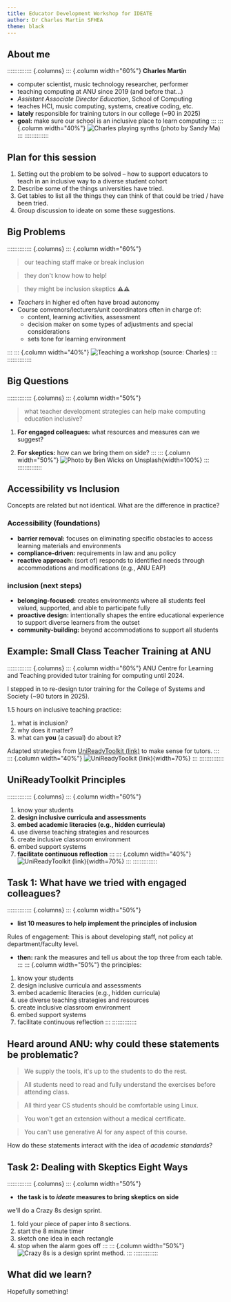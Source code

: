 ```yaml
---
title: Educator Development Workshop for IDEATE
author: Dr Charles Martin SFHEA
theme: black
---
```


## About me

:::::::::::::: {.columns}
::: {.column width="60%"}
**Charles Martin**

- computer scientist, music technology researcher, performer
- teaching computing at ANU since 2019 (and before that...)
- _Assistant Associate Director Education_, School of Computing
- teaches HCI, music computing, systems, creative coding, etc.
- **lately** responsible for training tutors in our college (~90 in 2025)
- **goal:** make sure our school is an inclusive place to learn computing
:::
::: {.column width="40%"}
![Charles playing synths (photo by Sandy Ma)](img/2024-05-29-concert-8-small.jpg)
:::
::::::::::::::

## Plan for this session

1. Setting out the problem to be solved – how to support educators to teach in an inclusive way to a diverse student cohort
2. Describe some of the things universities have tried.
3. Get tables to list all the things they can think of that could be tried / have been tried.
4. Group discussion to ideate on some these suggestions. 

## Big Problems

:::::::::::::: {.columns}
::: {.column width="60%"}
> our teaching staff make or break inclusion

> they don't know how to help!

> they might be inclusion skeptics ⚠️⚠️

- _Teachers_ in higher ed often have broad autonomy
- Course convenors/lecturers/unit coordinators often in charge of:
    - content, learning activities, assessment
    - decision maker on some types of adjustments and special considerations
    - sets tone for learning environment

:::
::: {.column width="40%"}
![Teaching a workshop (source: Charles)](img/teaching-at-nime.jpg)
:::
::::::::::::::

## Big Questions

:::::::::::::: {.columns}
::: {.column width="50%"}
> what teacher development strategies can help make computing education inclusive?

1. **For engaged colleagues:** what resources and measures can we suggest?

2. **For skeptics:** how can we bring them on side?
:::
::: {.column width="50%"}
![Photo by Ben Wicks on Unsplash](img/ben-wicks-sAnzTshqtWE-unsplash.jpg){width=100%}
:::
::::::::::::::

## Accessibility vs Inclusion

Concepts are related but not identical. What are the difference in practice?

### Accessibility (foundations)

- **barrier removal:** focuses on eliminating specific obstacles to access learning materials and environments
- **compliance-driven:** requirements in law and anu policy
- **reactive approach:** (sort of) responds to identified needs through accommodations and modifications (e.g., ANU EAP)

### inclusion (next steps)

- **belonging-focused:** creates environments where all students feel valued, supported, and able to participate fully
- **proactive design:** intentionally shapes the entire educational experience to support diverse learners from the outset
- **community-building:** beyond accommodations to support all students

## Example: Small Class Teacher Training at ANU

:::::::::::::: {.columns}
::: {.column width="60%"}
ANU Centre for Learning and Teaching provided tutor training for computing until 2024.

I stepped in to re-design tutor training for the College of Systems and Society (~90 tutors in 2025).

1.5 hours on inclusive teaching practice:

1. what is inclusion?
2. why does it matter?
3. what can **you** (a casual) do about it?

Adapted strategies from [UniReadyToolkit (link)](https://unireadytoolkit.com.au/wp-content/uploads/2024/08/Inclusive-teaching-guide.pdf) to make sense for tutors.
:::
::: {.column width="40%"}
![[UniReadyToolkit (link)](https://unireadytoolkit.com.au/wp-content/uploads/2024/08/Inclusive-teaching-guide.pdf)](img/unireadytoolkit-inclusive-teaching.png){width=70%}
:::
::::::::::::::

## UniReadyToolkit Principles

:::::::::::::: {.columns}
::: {.column width="60%"}
1. know your students
2. **design inclusive curricula and assessments**
3. **embed academic literacies (e.g., hidden curricula)**
4. use diverse teaching strategies and resources
5. create inclusive classroom environment
6. embed support systems
7. **facilitate continuous reflection**
:::
::: {.column width="40%"}
![[UniReadyToolkit (link)](https://unireadytoolkit.com.au/wp-content/uploads/2024/08/Inclusive-teaching-guide.pdf)](img/unireadytoolkit-inclusive-teaching.png){width=70%}
:::
::::::::::::::

## Task 1: What have we tried with engaged colleagues?

:::::::::::::: {.columns}
::: {.column width="50%"}
<!-- The idea of this task is to list measures and resources that can be used to develop teachers to support **inclusion** in education. -->

- **list 10 measures to help implement the principles of inclusion**

<!-- The idea of this task is to list 10 measures and resources that can help staff to enact the principles of **inclusion** in education. -->

Rules of engagement: This is about developing staff, not policy at department/faculty level.

- **then:** rank the measures and tell us about the top three from each table.
:::
::: {.column width="50%"}
the principles: 

1. know your students
2. design inclusive curricula and assessments
3. embed academic literacies (e.g., hidden curricula)
4. use diverse teaching strategies and resources
5. create inclusive classroom environment
6. embed support systems
7. facilitate continuous reflection
:::
::::::::::::::

## Heard around ANU: why could these statements be problematic?

> We supply the tools, it's up to the students to do the rest.

> All students need to read and fully understand the exercises before attending class.

> All third year CS students should be comfortable using Linux.

> You won't get an extension without a medical certificate.

> You can't use generative AI for any aspect of this course.

How do these statements interact with the idea of _academic standards_?

## Task 2: Dealing with Skeptics Eight Ways

:::::::::::::: {.columns}
::: {.column width="50%"}
- **the task is to _ideate_ measures to bring skeptics on side**

we'll do a Crazy 8s design sprint.

1. fold your piece of paper into 8 sections.
2. start the 8 minute timer
3. sketch one idea in each rectangle
4. stop when the alarm goes off
:::
::: {.column width="50%"}
![[Crazy 8s](https://designsprintkit.withgoogle.com/methodology/phase3-sketch/crazy-8s) is a design sprint method.](img/crazy-8s.png)
:::
::::::::::::::

## What did we learn?

Hopefully something!


<!-- 
## Attendance 1

In your table, discuss ideas for encouraging attendance in your courses, or courses in our school.

Aim for 15 ideas (one Post-It per idea).

Be prepared to share 3 with the room at the end.

Goal is very broad range of tactics!

Be ambitious, chaotic, ruthless, understanding, etc.

Can include ideas you have/haven’t tried, would/wouldn’t do, evidence supported or not.
Can encompass things you could do now or would require course design.
Don’t worry about resources/costs!
Don’t worry about what students might think!
Don’t worry about ANU policy!
Weird and entertaining ideas encouraged!
Only limitations is all ideas will be shared with the school.

## Attendance 2


Do this in Miro – QR code for link!
Each table: share your top tactics (must be unique!) and we will get them on Miro for discussion.
You can start by putting your top tactic on Miro (follow QR code!)
Discussion questions:
Who is responsible for change?
What would it take to make it a reality?
Would it be effective?
Are there disadvantages?

At the end: Collect all the ideas and bring them together to document.
 -->
